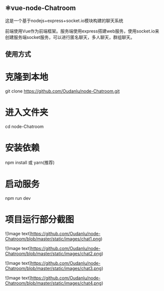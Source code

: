 ⚛️vue-node-Chatroom
---

这是一个基于nodejs+express+socket.io模块构建的聊天系统

前端使用Vue作为前端框架。服务端使用express搭建web服务，使用socket.io来创建服务端socket服务，可以进行匿名聊天，多人聊天，群组聊天。

## 使用方式

# 克隆到本地
git clone https://github.com/Oudanlu/node-Chatroom.git

# 进入文件夹
cd node-Chatroom

# 安装依赖
npm install 或 yarn(推荐)

# 启动服务
npm run dev

# 项目运行部分截图

![Image text]https://github.com/Oudanlu/node-Chatroom/blob/master/static/images/chat1.png)

![Image text]https://github.com/Oudanlu/node-Chatroom/blob/master/static/images/chat2.png)

![Image text]https://github.com/Oudanlu/node-Chatroom/blob/master/static/images/chat3.png)

![Image text]https://github.com/Oudanlu/node-Chatroom/blob/master/static/images/chat4.png)

